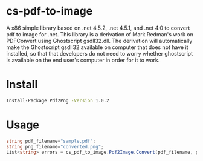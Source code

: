# cs-pdf-to-image

A x86 simple library based on .net 4.5.2, .net 4.5.1, and .net 4.0 to convert pdf to image for .net. This library is a derivation of Mark Redman's work on PDFConvert using Ghostscript gsdll32.dll. The derivation will automatically make the Ghostscript gsdll32 available on computer that does not have it installed, so that that developers do not need to worry whether ghostscript is available on the end user's computer in order for it to work.

# Install 

```bash
Install-Package Pdf2Png -Version 1.0.2
```


# Usage

```cs
string pdf_filename="sample.pdf";
string png_filename="converted.png"; 
List<string> errors = cs_pdf_to_image.Pdf2Image.Convert(pdf_filename, png_filename);
```



